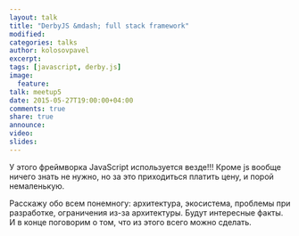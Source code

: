 ```yaml
---
layout: talk
title: "DerbyJS &mdash; full stack framework"
modified:
categories: talks
author: kolosovpavel
excerpt:
tags: [javascript, derby.js]
image:
  feature:
talk: meetup5
date: 2015-05-27T19:00:00+04:00
comments: true
share: true
announce: 
video: 
slides: 
---
```


У этого фреймворка JavaScript используется везде!!! 
Кроме js вообще ничего знать не нужно, но за это приходиться платить цену, и порой немаленькую.

Расскажу обо всем понемногу: архитектура, экосистема, проблемы при разработке, ограничения из-за архитектуры. 
Будут интересные факты. И в конце поговорим о том, что из этого всего можно сделать.